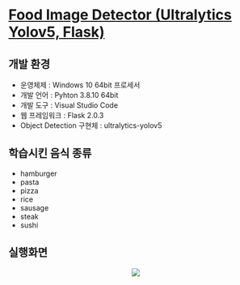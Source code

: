 # [Food Image Detector (Ultralytics Yolov5, Flask)](ejrtks1020.pythonanywhere.com)

## 개발 환경
- 운영체제 : Windows 10 64bit 프로세서
- 개발 언어 : Pyhton 3.8.10 64bit 
- 개발 도구 : Visual Studio Code
- 웹 프레임워크 : Flask 2.0.3
- Object Detection 구현체 : ultralytics-yolov5

## 학습시킨 음식 종류
* hamburger
* pasta
* pizza
* rice
* sausage
* steak
* sushi

## 실행화면
<p align="center">
<img src="https://user-images.githubusercontent.com/49896157/156166132-a07bba7d-33e4-4db0-ac6e-dd6d75d2a7c1.gif">
</p>

